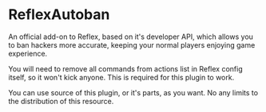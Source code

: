 # ReflexAutoban
An official add-on to Reflex, based on it's developer API,
which allows you to ban hackers more accurate, keeping your
normal players enjoying game experience.

You will need to remove all commands from actions list in Reflex
config itself, so it won't kick anyone. This is required for
this plugin to work.

You can use source of this plugin, or it's parts, as you want.
No any limits to the distribution of this resource.

